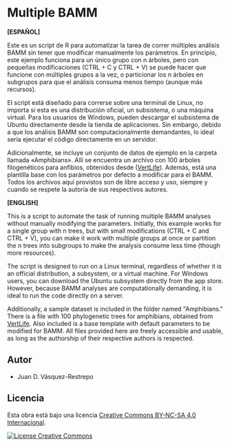 # Multiple BAMM

**[ESPAÑOL]**

Este es un script de R para automatizar la tarea de correr múltiples análisis BAMM sin tener que modificar manualmente los parámetros. En principio, este ejemplo funciona para un único grupo con n árboles, pero con pequeñas modificaciones (CTRL + C y CTRL + V) se puede hacer que funcione con múltiples grupos a la vez, o particionar los n árboles en subgrupos para que el análisis consuma menos tiempo (aunque más recursos).

El script está diseñado para correrse sobre una terminal de Linux, no importa si esta es una distribución oficial, un subsistema, o una máquina virtual. Para los usuarios de Windows, pueden descargar el subsistema de Ubuntu directamente desde la tienda de aplicaciones. Sin embargo, debido a que los análisis BAMM son computacionalmente demandantes, lo ideal sería ejecutar el código directamente en un servidor.

Adicionalmente, se incluye un conjunto de datos de ejemplo en la carpeta llamada «Amphibians». Allí se encuentra un archivo con 100 árboles filogenéticos para anfibios, obtenidos desde ([VertLife]( https://vertlife.org)). Además, está una plantilla base con los parámetros por defecto a modificar para el BAMM. Todos los archivos aquí provistos son de libre acceso y uso, siempre y cuando se respete la autoría de sus respectivos autores.

**[ENGLISH]**

This is a script to automate the task of running multiple BAMM analyses without manually modifying the parameters. Initially, this example works for a single group with n trees, but with small modifications (CTRL + C and CTRL + V), you can make it work with multiple groups at once or partition the n trees into subgroups to make the analysis consume less time (though more resources).

The script is designed to run on a Linux terminal, regardless of whether it is an official distribution, a subsystem, or a virtual machine. For Windows users, you can download the Ubuntu subsystem directly from the app store. However, because BAMM analyses are computationally demanding, it is ideal to run the code directly on a server.

Additionally, a sample dataset is included in the folder named "Amphibians." There is a file with 100 phylogenetic trees for amphibians, obtained from [VertLife](https://vertlife.org). Also included is a base template with default parameters to be modified for BAMM. All files provided here are freely accessible and usable, as long as the authorship of their respective authors is respected.

## Autor
* Juan D. Vásquez-Restrepo

## Licencia

Esta obra está bajo una licencia <a rel="license" href="http://creativecommons.org/licenses/by-nc-sa/4.0/">Creative Commons BY-NC-SA 4.0 Internacional</a>.

<a rel="license" href="http://creativecommons.org/licenses/by-nc-sa/4.0/"><img alt="License Creative Commons" style="border-width:0" src="https://i.creativecommons.org/l/by-nc-sa/4.0/88x31.png" /></a>